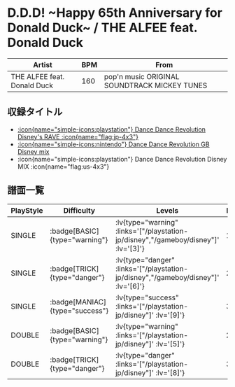 # D.D.D! \~Happy 65th Anniversary for Donald Duck\~ / THE ALFEE feat. Donald Duck

|Artist|BPM|From|
|------|---|----|
|THE ALFEE feat. Donald Duck|160|pop'n music ORIGINAL SOUNDTRACK MICKEY TUNES|

## 収録タイトル

- [ :icon{name="simple-icons:playstation"} Dance Dance Revolution Disney's RAVE :icon{name="flag:jp-4x3"} ](/playstation-jp/disney)
- [ :icon{name="simple-icons:nintendo"} Dance Dance Revolution GB Disney mix](/gameboy/disney)
- :icon{name="simple-icons:playstation"} Dance Dance Revolution Disney MIX :icon{name="flag:us-4x3"}

## 譜面一覧

|PlayStyle|Difficulty|Levels|Notes|Movie|
|---------|----------|------|-----|-----|
|SINGLE| :badge[BASIC]{type="warning"} | :lv{type="warning" :links='["/playstation-jp/disney","/gameboy/disney"]' :lv='[3]'} |153/0||
|SINGLE| :badge[TRICK]{type="danger"} | :lv{type="danger" :links='["/playstation-jp/disney","/gameboy/disney"]' :lv='[6]'} |254/0||
|SINGLE| :badge[MANIAC]{type="success"} | :lv{type="success" :links='["/playstation-jp/disney"]' :lv='[9]'} |376/0||
|DOUBLE| :badge[BASIC]{type="warning"} | :lv{type="warning" :links='["/playstation-jp/disney"]' :lv='[5]'} |217/0||
|DOUBLE| :badge[TRICK]{type="danger"} | :lv{type="danger" :links='["/playstation-jp/disney"]' :lv='[8]'} |311/0||
